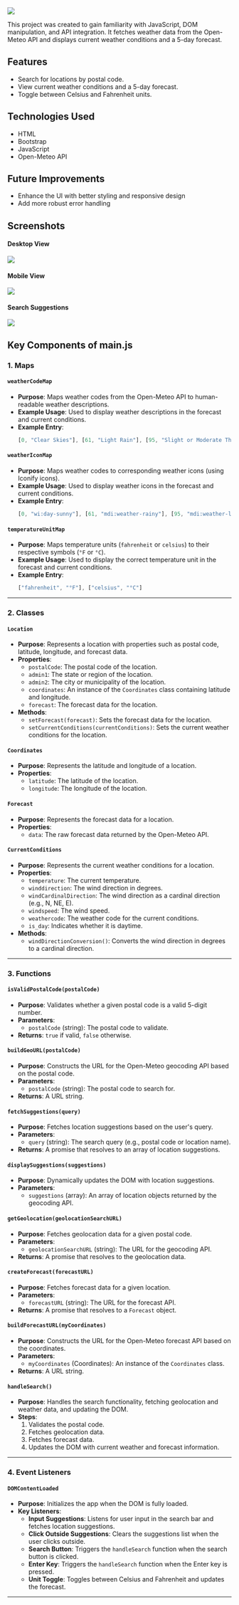 <img src="assets/images/logo.png">

This project was created to gain familiarity with JavaScript, DOM manipulation, and API integration. It fetches weather data from the Open-Meteo API and displays current weather conditions and a 5-day forecast.

## Features
- Search for locations by postal code.
- View current weather conditions and a 5-day forecast.
- Toggle between Celsius and Fahrenheit units.

## Technologies Used
- HTML
- Bootstrap
- JavaScript
- Open-Meteo API

## Future Improvements
- Enhance the UI with better styling and responsive design
- Add more robust error handling

## Screenshots
#### Desktop View
<img src="assets/images/screenshots/1.png">

#### Mobile View
<img src="assets/images/screenshots/2.png">

#### Search Suggestions
<img src="assets/images/screenshots/3.png">

## Key Components of main.js

### 1. **Maps**
#### `weatherCodeMap`
- **Purpose**: Maps weather codes from the Open-Meteo API to human-readable weather descriptions.
- **Example Usage**: Used to display weather descriptions in the forecast and current conditions.
- **Example Entry**:
  ```javascript
  [0, "Clear Skies"], [61, "Light Rain"], [95, "Slight or Moderate Thunderstorm"]
  ```

#### `weatherIconMap`
- **Purpose**: Maps weather codes to corresponding weather icons (using Iconify icons).
- **Example Usage**: Used to display weather icons in the forecast and current conditions.
- **Example Entry**:
  ```javascript
  [0, "wi:day-sunny"], [61, "mdi:weather-rainy"], [95, "mdi:weather-lightning"]
  ```

#### `temperatureUnitMap`
- **Purpose**: Maps temperature units (`fahrenheit` or `celsius`) to their respective symbols (`°F` or `°C`).
- **Example Usage**: Used to display the correct temperature unit in the forecast and current conditions.
- **Example Entry**:
  ```javascript
  ["fahrenheit", "°F"], ["celsius", "°C"]
  ```

---

### 2. **Classes**
#### `Location`
- **Purpose**: Represents a location with properties such as postal code, latitude, longitude, and forecast data.
- **Properties**:
  - `postalCode`: The postal code of the location.
  - `admin1`: The state or region of the location.
  - `admin2`: The city or municipality of the location.
  - `coordinates`: An instance of the `Coordinates` class containing latitude and longitude.
  - `forecast`: The forecast data for the location.
- **Methods**:
  - `setForecast(forecast)`: Sets the forecast data for the location.
  - `setCurrentConditions(currentConditions)`: Sets the current weather conditions for the location.

#### `Coordinates`
- **Purpose**: Represents the latitude and longitude of a location.
- **Properties**:
  - `latitude`: The latitude of the location.
  - `longitude`: The longitude of the location.

#### `Forecast`
- **Purpose**: Represents the forecast data for a location.
- **Properties**:
  - `data`: The raw forecast data returned by the Open-Meteo API.

#### `CurrentConditions`
- **Purpose**: Represents the current weather conditions for a location.
- **Properties**:
  - `temperature`: The current temperature.
  - `winddirection`: The wind direction in degrees.
  - `windCardinalDirection`: The wind direction as a cardinal direction (e.g., N, NE, E).
  - `windspeed`: The wind speed.
  - `weathercode`: The weather code for the current conditions.
  - `is_day`: Indicates whether it is daytime.
- **Methods**:
  - `windDirectionConversion()`: Converts the wind direction in degrees to a cardinal direction.

---

### 3. **Functions**
#### `isValidPostalCode(postalCode)`
- **Purpose**: Validates whether a given postal code is a valid 5-digit number.
- **Parameters**:
  - `postalCode` (string): The postal code to validate.
- **Returns**: `true` if valid, `false` otherwise.

#### `buildGeoURL(postalCode)`
- **Purpose**: Constructs the URL for the Open-Meteo geocoding API based on the postal code.
- **Parameters**:
  - `postalCode` (string): The postal code to search for.
- **Returns**: A URL string.

#### `fetchSuggestions(query)`
- **Purpose**: Fetches location suggestions based on the user's query.
- **Parameters**:
  - `query` (string): The search query (e.g., postal code or location name).
- **Returns**: A promise that resolves to an array of location suggestions.

#### `displaySuggestions(suggestions)`
- **Purpose**: Dynamically updates the DOM with location suggestions.
- **Parameters**:
  - `suggestions` (array): An array of location objects returned by the geocoding API.

#### `getGeolocation(geolocationSearchURL)`
- **Purpose**: Fetches geolocation data for a given postal code.
- **Parameters**:
  - `geolocationSearchURL` (string): The URL for the geocoding API.
- **Returns**: A promise that resolves to the geolocation data.

#### `createForecast(forecastURL)`
- **Purpose**: Fetches forecast data for a given location.
- **Parameters**:
  - `forecastURL` (string): The URL for the forecast API.
- **Returns**: A promise that resolves to a `Forecast` object.

#### `buildForecastURL(myCoordinates)`
- **Purpose**: Constructs the URL for the Open-Meteo forecast API based on the coordinates.
- **Parameters**:
  - `myCoordinates` (Coordinates): An instance of the `Coordinates` class.
- **Returns**: A URL string.

#### `handleSearch()`
- **Purpose**: Handles the search functionality, fetching geolocation and weather data, and updating the DOM.
- **Steps**:
  1. Validates the postal code.
  2. Fetches geolocation data.
  3. Fetches forecast data.
  4. Updates the DOM with current weather and forecast information.

---

### 4. **Event Listeners**
#### `DOMContentLoaded`
- **Purpose**: Initializes the app when the DOM is fully loaded.
- **Key Listeners**:
  - **Input Suggestions**: Listens for user input in the search bar and fetches location suggestions.
  - **Click Outside Suggestions**: Clears the suggestions list when the user clicks outside.
  - **Search Button**: Triggers the `handleSearch` function when the search button is clicked.
  - **Enter Key**: Triggers the `handleSearch` function when the Enter key is pressed.
  - **Unit Toggle**: Toggles between Celsius and Fahrenheit and updates the forecast.

---
